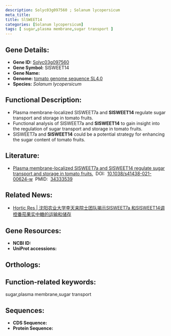 ```yaml
---
description: Solyc03g097560 ; Solanum lycopersicum
meta_title:
title: SlSWEET14
categories: [Solanum lycopersicum]
tags: [ sugar,plasma membrane,sugar transport ]
---
```


## Gene Details:
- **Gene ID:**	[Solyc03g097560]()
- **Gene Symbol:** SlSWEET14
- **Gene Name:** 
- **Genome:** [tomato genome sequence SL4.0]()
- **Species:** *Solanum lycopersicum*

## Functional Description:
   - Plasma membrane-localized SlSWEET7a and **SlSWEET14** regulate sugar transport and storage in tomato fruits.
   - Functional analysis of SlSWEET7a and **SlSWEET14** to gain insight into the regulation of sugar transport and storage in tomato fruits.
   -  SlSWEET7a and **SlSWEET14** could be a potential strategy for enhancing the sugar content of tomato fruits.

## Literature:
   - [Plasma membrane-localized SlSWEET7a and SlSWEET14 regulate sugar transport and storage in tomato fruits.]( https://academic.oup.com/hr/article/doi/10.1038/s41438-021-00624-w/6446779?login=true)&nbsp;&nbsp;DOI:&nbsp;&nbsp;[10.1038/s41438-021-00624-w](https://academic.oup.com/hr/article/doi/10.1038/s41438-021-00624-w/6446779?login=true)&nbsp;&nbsp;PMID:&nbsp;&nbsp;[34333539](https://pubmed.ncbi.nlm.nih.gov/34333539/)

## Related News:
   - [Hortic Res | 沈阳农业大学李天来院士团队揭示SlSWEET7a 和SlSWEET14调控番茄果实中糖的运输和储存](https://mp.weixin.qq.com/s?__biz=MzIyOTY2NDYyNQ==&mid=2247520675&idx=7&sn=bb1a63395bb71b34c6d3e05df7ef558e&chksm=e8bde3bddfca6aab6742d51dae40f645799e8383119207c1d17b1ee0b52a39a1997b04ea4a15&scene=27#wechat_redirect)

## Gene Resources:
- **NCBI ID:** [](https://www.ncbi.nlm.nih.gov/gene/?term=)
- **UniProt accessions:** [](https://www.uniprot.org/uniprotkb//entry)

## Orthologs:

## Function-related keywords:
sugar,plasma membrane,sugar transport

## Sequences:
- **CDS Sequence:**
- **Protein Sequence:**
